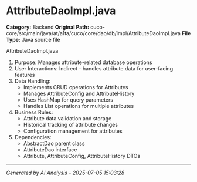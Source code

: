 # AttributeDaoImpl.java

**Category:** Backend
**Original Path:** cuco-core/src/main/java/at/a1ta/cuco/core/dao/db/impl/AttributeDaoImpl.java
**File Type:** Java source file

AttributeDaoImpl.java
1. Purpose: Manages attribute-related database operations
2. User Interactions: Indirect - handles attribute data for user-facing features
3. Data Handling:
   - Implements CRUD operations for Attributes
   - Manages AttributeConfig and AttributeHistory
   - Uses HashMap for query parameters
   - Handles List operations for multiple attributes
4. Business Rules:
   - Attribute data validation and storage
   - Historical tracking of attribute changes
   - Configuration management for attributes
5. Dependencies:
   - AbstractDao parent class
   - AttributeDao interface
   - Attribute, AttributeConfig, AttributeHistory DTOs

---
*Generated by AI Analysis - 2025-07-05 15:03:28*

